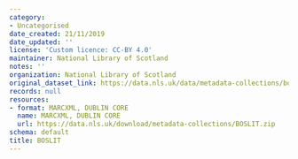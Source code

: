 ```yaml
---
category:
- Uncategorised
date_created: 21/11/2019
date_updated: ''
license: 'Custom licence: CC-BY 4.0'
maintainer: National Library of Scotland
notes: ''
organization: National Library of Scotland
original_dataset_link: https://data.nls.uk/data/metadata-collections/boslit/
records: null
resources:
- format: MARCXML, DUBLIN CORE
  name: MARCXML, DUBLIN CORE
  url: https://data.nls.uk/download/metadata-collections/BOSLIT.zip
schema: default
title: BOSLIT
---
```

